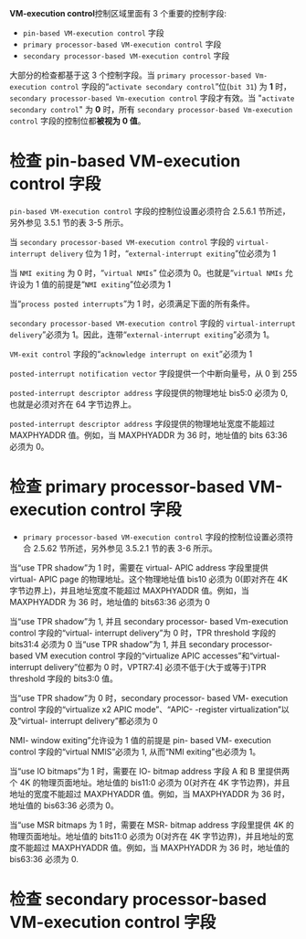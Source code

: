 
**VM-execution control**控制区域里面有 3 个重要的控制字段:

* `pin-based VM-execution control` 字段
* `primary processor-based VM-execution control` 字段 
* `secondary processor-based VM-execution control` 字段

大部分的检查都基于这 3 个控制字段。当 `primary processor-based Vm-execution control` 字段的“`activate secondary control`”位(`bit 31`) 为 **1** 时，`secondary processor-based Vm-execution control` 字段才有效。当 "`activate secondary control`" 为 **0** 时，所有 `secondary processor-based Vm-execution control` 字段的控制位都**被视为 0 值**。

# 检查 pin-based VM-execution control 字段

`pin-based VM-execution control` 字段的控制位设置必须符合 2.5.6.1 节所述，另外参见 3.5.1 节的表 3-5 所示。

当 `secondary processor-based VM-execution control` 字段的 `virtual-interrupt delivery` 位为 1 时，“`external-interrupt exiting`”位必须为 1

当 `NMI exiting` 为 0 时，“`virtual NMIs`” 位必须为 0。也就是“`virtual NMIs` 允许设为 1 值的前提是“`NMI exiting`”位必须为 1

当“`process posted interrupts`”为 1 时，必须满足下面的所有条件。

`secondary processor-based VM-execution control` 字段的  `virtual-interrupt delivery`”必须为 1。因此，连带“`external-interrupt exiting`”必须为 1。

`VM-exit control` 字段的“`acknowledge interrupt on exit`”必须为 1

`posted-interrupt notification vector` 字段提供一个中断向量号，从 0 到 255

`posted-interrupt descriptor address` 字段提供的物理地址 bis5:0 必须为 0, 也就是必须对齐在 64 字节边界上。

`posted-interrupt descriptor address` 字段提供的物理地址宽度不能超过  MAXPHYADDR 值。例如，当 MAXPHYADDR 为 36 时，地址值的 bits 63:36 必须为 0。

# 检查 primary processor-based VM-execution control 字段

* `primary processor-based VM-execution control` 字段的控制位设置必须符合 2.5.62 节所述，另外参见 3.5.2.1 节的表 3-6 所示。

当“use TPR shadow”为 1 时，需要在 virtual- APIC address 字段里提供 virtual-  APIC page 的物理地址。这个物理地址值 bis10 必须为 0(即对齐在 4K 字节边界上)，并且地址宽度不能超过 MAXPHYADDR 值。例如，当 MAXPHYADDR 为 36 时，地址值的 bits63:36 必须为 0

当“use TPR shadow”为 1, 并且 secondary processor- based Vm-execution control 字段的“virtual- interrupt delivery”为 0 时，TPR threshold 字段的 bits31:4 必须为 0 当“use TPR shadow”为 1, 并且 secondary processor- based VM execution control 字段的“virtualize APIC accesses”和“virtual- interrupt delivery”位都为 0 时，VPTR7:4] 必须不低于(大于或等于)TPR threshold 字段的 bits3:0 值。

当“use TPR shadow”为 0 时，secondary processor- based VM- execution control 字段的“virtualize x2 APIC mode”、“APlC- -register virtualization”以及“virtual-  interrupt delivery”都必须为 0

NMI- window exiting”允许设为 1 值的前提是 pin- based VM- execution control 字段的“virtual NMIS”必须为 1, 从而“NMI exiting”也必须为 1。

当“use IO bitmaps”为 1 时，需要在 IO- bitmap address 字段 A 和 B 里提供两个 4K 的物理页面地址。地址值的 bis11:0 必须为 0(对齐在 4K 字节边界)，并且地址的宽度不能超过 MAXPHYADDR 值。例如，当 MAXPHYADDR 为 36 时，地址值的 bis63:36 必须为 0。

当“use MSR bitmaps 为 1 时，需要在 MSR- bitmap address 字段里提供 4K 的物理页面地址。地址值的 bits11:0 必须为 0(对齐在 4K 字节边界)，并且地址的宽度不能超过 MAXPHYADDR 值。例如，当 MAXPHYADDR 为 36 时，地址值的 bis63:36 必须为 0.

# 检查 secondary processor-based VM-execution control 字段

